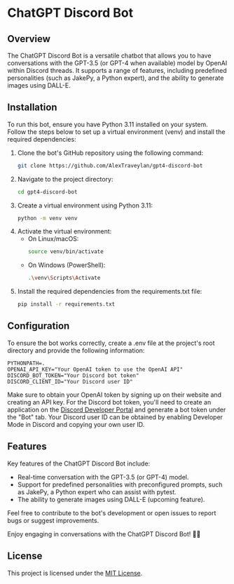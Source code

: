 
# ChatGPT Discord Bot

## Overview

The ChatGPT Discord Bot is a versatile chatbot that allows you to have conversations with the GPT-3.5 (or GPT-4 when available) model by OpenAI within Discord threads. It supports a range of features, including predefined personalities (such as JakePy, a Python expert), and the ability to generate images using DALL-E.

## Installation

To run this bot, ensure you have Python 3.11 installed on your system. Follow the steps below to set up a virtual environment (venv) and install the required dependencies:

1. Clone the bot's GitHub repository using the following command:
    ```bash
    git clone https://github.com/AlexTraveylan/gpt4-discord-bot
    ```
2. Navigate to the project directory:
    ```bash
    cd gpt4-discord-bot
    ```
3. Create a virtual environment using Python 3.11:
    ```bash
    python -m venv venv
    ```
4. Activate the virtual environment:
    - On Linux/macOS:
        ```bash
        source venv/bin/activate
        ```
    - On Windows (PowerShell): 
        ```bash
        .\venv\Scripts\Activate
        ```
5. Install the required dependencies from the requirements.txt file:
    ```bash
    pip install -r requirements.txt
    ```

## Configuration

To ensure the bot works correctly, create a .env file at the project's root directory and provide the following information:

```env
PYTHONPATH=.
OPENAI_API_KEY="Your OpenAI token to use the OpenAI API"
DISCORD_BOT_TOKEN="Your Discord bot token"
DISCORD_CLIENT_ID="Your Discord user ID"
```

Make sure to obtain your OpenAI token by signing up on their website and creating an API key. For the Discord bot token, you'll need to create an application on the [Discord Developer Portal](https://discord.com/developers/applications) and generate a bot token under the "Bot" tab. Your Discord user ID can be obtained by enabling Developer Mode in Discord and copying your own user ID.

## Features

Key features of the ChatGPT Discord Bot include:

- Real-time conversation with the GPT-3.5 (or GPT-4) model.
- Support for predefined personalities with preconfigured prompts, such as JakePy, a Python expert who can assist with pytest.
- The ability to generate images using DALL-E (upcoming feature).

Feel free to contribute to the bot's development or open issues to report bugs or suggest improvements.

Enjoy engaging in conversations with the ChatGPT Discord Bot! 🤖✨

## License

This project is licensed under the [MIT License](LICENSE).